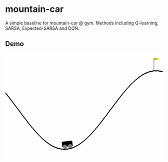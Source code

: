 # mountain-car
A simple baseline for mountain-car @ gym. Methods including Q-learning, SARSA, Expected-SARSA and DQN.

## Demo
![](./figs/mountain-car.gif)

